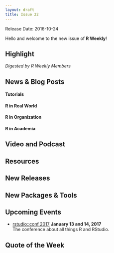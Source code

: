 ```yaml
---
layout: draft
title: Issue 22
---
```


Release Date: 2016-10-24

Hello and welcome to the new issue of **R Weekly**!

## Highlight

*Digested by R Weekly Members*


## News & Blog Posts

#### Tutorials




#### R in Real World




#### R in Organization





#### R in Academia




## Video and Podcast



## Resources





## New Releases




## New Packages & Tools



## Upcoming Events

+ [rstudio::conf 2017](https://www.rstudio.com/conference/)  **January 13 and 14, 2017** <br>
The conference about all things R and RStudio.<br /> 

## Quote of the Week

